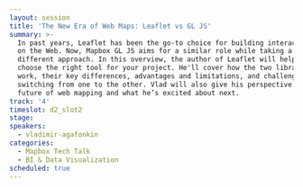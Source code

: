 ```yaml
---
layout: session
title: 'The New Era of Web Maps: Leaflet vs GL JS'
summary: >-
  In past years, Leaflet has been the go-to choice for building interactive maps
  on the Web. Now, Mapbox GL JS aims for a similar role while taking a radically
  different approach. In this overview, the author of Leaflet will help you
  choose the right tool for your project. He'll cover how the two libraries
  work, their key differences, advantages and limitations, and challenges of
  switching from one to the other. Vlad will also give his perspective on the
  future of web mapping and what he’s excited about next.
track: '4'
timeslot: d2_slot2
stage:
speakers:
  - vladimir-agafonkin
categories:
  - Mapbox Tech Talk
  - BI & Data Visualization
scheduled: true
---
```


